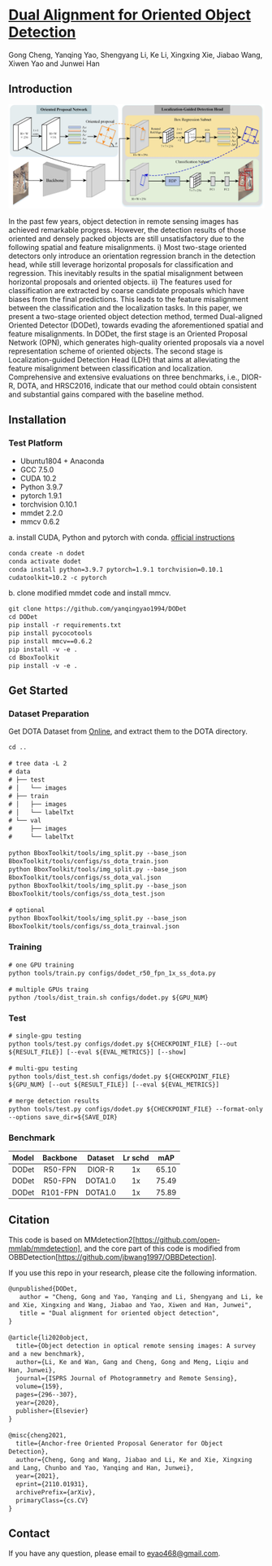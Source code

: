 # [Dual Alignment for Oriented Object Detection](https://arxiv.org/)

Gong Cheng, Yanqing Yao, Shengyang Li, Ke Li, Xingxing Xie, Jiabao Wang, Xiwen Yao and Junwei Han

## Introduction

![](architecture.jpg)

In the past few years, object detection in remote sensing images has achieved remarkable progress. However, the detection results of those oriented and densely packed objects are still unsatisfactory due to the following spatial and feature misalignments. i) Most two-stage oriented detectors only introduce an orientation regression branch in the detection head, while still leverage horizontal proposals for classification and regression. This inevitably results in the spatial misalignment between horizontal proposals and oriented objects. ii) The features used for classification are extracted by coarse candidate proposals which have biases from the final predictions. This leads to the feature misalignment between the classification and the localization tasks. In this paper, we present a two-stage oriented object detection method, termed Dual-aligned Oriented Detector (DODet), towards evading the aforementioned spatial and feature misalignments. In DODet, the first stage is an Oriented Proposal Network (OPN), which generates high-quality oriented proposals via a novel representation scheme of oriented objects. The second stage is Localization-guided Detection Head (LDH) that aims at alleviating the feature misalignment between classification and localization. Comprehensive and extensive evaluations on three benchmarks, i.e., DIOR-R, DOTA, and HRSC2016, indicate that our method could obtain consistent and substantial gains compared with the baseline method.

## Installation

### Test Platform
- Ubuntu1804 + Anaconda
- GCC 7.5.0
- CUDA 10.2
- Python 3.9.7
- pytorch 1.9.1
- torchvision 0.10.1
- mmdet 2.2.0
- mmcv  0.6.2

a. install CUDA, Python and pytorch with conda. [official instructions](https://pytorch.org/)

``` shell
conda create -n dodet
conda activate dodet
conda install python=3.9.7 pytorch=1.9.1 torchvision=0.10.1 cudatoolkit=10.2 -c pytorch
```

b. clone modified mmdet code and install mmcv.

``` shell
git clone https://github.com/yanqingyao1994/DODet
cd DODet
pip install -r requirements.txt
pip install pycocotools
pip install mmcv==0.6.2
pip install -v -e .
cd BboxToolkit
pip install -v -e .
```

## Get Started

### Dataset Preparation

Get DOTA Dataset from [Online](https://captain-whu.github.io/DOTA/dataset.html), and extract them to the DOTA directory.

``` shell
cd ..

# tree data -L 2
# data
# ├── test
# │   └── images
# ├── train
# │   ├── images
# │   └── labelTxt
# └── val
#     ├── images
#     └── labelTxt

python BboxToolkit/tools/img_split.py --base_json BboxToolkit/tools/configs/ss_dota_train.json
python BboxToolkit/tools/img_split.py --base_json BboxToolkit/tools/configs/ss_dota_val.json
python BboxToolkit/tools/img_split.py --base_json BboxToolkit/tools/configs/ss_dota_test.json

# optional
python BboxToolkit/tools/img_split.py --base_json BboxToolkit/tools/configs/ss_dota_trainval.json
```

### Training

``` shell
# one GPU training
python tools/train.py configs/dodet_r50_fpn_1x_ss_dota.py

# multiple GPUs traing
python /tools/dist_train.sh configs/dodet.py ${GPU_NUM}
```

### Test

``` shell
# single-gpu testing
python tools/test.py configs/dodet.py ${CHECKPOINT_FILE} [--out ${RESULT_FILE}] [--eval ${EVAL_METRICS}] [--show]

# multi-gpu testing
python tools/dist_test.sh configs/dodet.py ${CHECKPOINT_FILE} ${GPU_NUM} [--out ${RESULT_FILE}] [--eval ${EVAL_METRICS}]

# merge detection results
python tools/test.py configs/dodet.py ${CHECKPOINT_FILE} --format-only --options save_dir=${SAVE_DIR}
```

### Benchmark

| Model | Backbone | Dataset | Lr schd |  mAP |
|:-:|:-:|:-:|:-:|:-:|
| DODet | R50-FPN | DIOR-R |1x  | 65.10 |
| DODet | R50-FPN | DOTA1.0 | 1x  | 75.49 |
| DODet | R101-FPN | DOTA1.0 | 1x  | 75.89 |

## Citation
This code is based on MMdetection2[https://github.com/open-mmlab/mmdetection], and the core part of this code is modified from OBBDetection[https://github.com/jbwang1997/OBBDetection].

If you use this repo in your research, please cite the following information.

```
@unpublished{DODet,
   author = "Cheng, Gong and Yao, Yanqing and Li, Shengyang and Li, ke and Xie, Xingxing and Wang, Jiabao and Yao, Xiwen and Han, Junwei",
   title = "Dual alignment for oriented object detection",
}

@article{li2020object,
  title={Object detection in optical remote sensing images: A survey and a new benchmark},
  author={Li, Ke and Wan, Gang and Cheng, Gong and Meng, Liqiu and Han, Junwei},
  journal={ISPRS Journal of Photogrammetry and Remote Sensing},
  volume={159},
  pages={296--307},
  year={2020},
  publisher={Elsevier}
}

@misc{cheng2021,
  title={Anchor-free Oriented Proposal Generator for Object Detection}, 
  author={Cheng, Gong and Wang, Jiabao and Li, Ke and Xie, Xingxing and Lang, Chunbo and Yao, Yanqing and Han, Junwei},
  year={2021},
  eprint={2110.01931},
  archivePrefix={arXiv},
  primaryClass={cs.CV}
}
```

## Contact

If you have any question, please email to eyao468@gmail.com.
